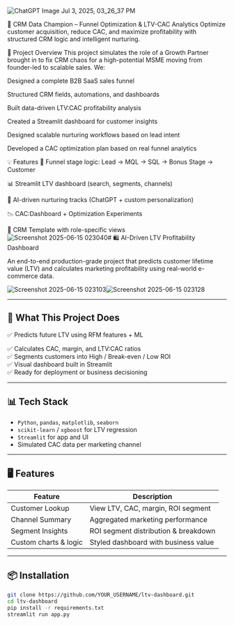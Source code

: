 ![ChatGPT Image Jul 3, 2025, 03_26_37 PM](https://github.com/user-attachments/assets/585d5df7-2e1b-407a-9709-e8c53bb37a19)

🚀 CRM Data Champion – Funnel Optimization & LTV-CAC Analytics
Optimize customer acquisition, reduce CAC, and maximize profitability with structured CRM logic and intelligent nurturing.

🔧 Project Overview
This project simulates the role of a Growth Partner brought in to fix CRM chaos for a high-potential MSME moving from founder-led to scalable sales. We:

Designed a complete B2B SaaS sales funnel

Structured CRM fields, automations, and dashboards

Built data-driven LTV:CAC profitability analysis

Created a Streamlit dashboard for customer insights

Designed scalable nurturing workflows based on lead intent

Developed a CAC optimization plan based on real funnel analytics

💡 Features
🔄 Funnel stage logic: Lead → MQL → SQL → Bonus Stage → Customer

📊 Streamlit LTV dashboard (search, segments, channels)

🧠 AI-driven nurturing tracks (ChatGPT + custom personalization)

📉 CAC:Dashboard + Optimization Experiments

📂 CRM Template with role-specific views
![Screenshot 2025-06-15 023040](https://github.com/user-attachments/assets/d7d29634-a082-4121-9407-523ce754a339)# 🛍️ AI-Driven LTV Profitability Dashboard

An end-to-end production-grade project that predicts customer lifetime value (LTV) and calculates marketing profitability using real-world e-commerce data.

 ![Screenshot 2025-06-15 023103](https://github.com/user-attachments/assets/14206bb4-8e14-4729-8408-55582a712b26)![Screenshot 2025-06-15 023128](https://github.com/user-attachments/assets/b7a2cff7-7089-445f-8a9a-b5109d1c70aa)


---

## 🚀 What This Project Does

✅ Predicts future LTV using RFM features + ML 


✅ Calculates CAC, margin, and LTV:CAC ratios  
✅ Segments customers into High / Break-even / Low ROI  
✅ Visual dashboard built in Streamlit  
✅ Ready for deployment or business decisioning

---

## 📊 Tech Stack

- `Python`, `pandas`, `matplotlib`, `seaborn`
- `scikit-learn` / `xgboost` for LTV regression
- `Streamlit` for app and UI
- Simulated CAC data per marketing channel

---

## 🖥️ Features

| Feature               | Description |
|-----------------------|-------------|
| Customer Lookup       | View LTV, CAC, margin, ROI segment |
| Channel Summary       | Aggregated marketing performance |
| Segment Insights      | ROI segment distribution & breakdown |
| Custom charts & logic | Styled dashboard with business value |

---

## 📦 Installation

```bash
git clone https://github.com/YOUR_USERNAME/ltv-dashboard.git
cd ltv-dashboard
pip install -r requirements.txt
streamlit run app.py
